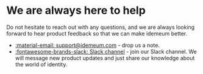 # We are always here to help

Do not hesitate to reach out with any questions, and we are always looking forward to hear product feedback so that we can make idemeum better. 

* [:material-email: support@idemeum.com](mailto:support@idemeum.com) - drop us a note.
* [:fontawesome-brands-slack: Slack channel](https://join.slack.com/t/idemeum-community/shared_invite/zt-mcfu1b2e-gbLajeSILe~UhNjtmVBhpw) - join our Slack channel. We will message new product updates and just share our knowledge about the world of identity. 

